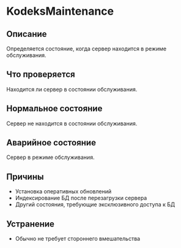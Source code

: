 # KodeksMaintenance

Описание
---
Определяется состояние, когда сервер находится в режиме обслуживания.

Что проверяется
---
Находится ли сервер в состоянии обслуживания.

Нормальное состояние
---
Сервер не находится в состоянии обслуживания.

Аварийное состояние
---
Сервер в режиме обслуживания.

Причины
---
- Установка оперативных обновлений
- Индексирование БД после перезагрузки сервера
- Другий состояния, требующие эксклюзивного доступа к БД

Устранение
---
- Обычно не требует стороннего вмешательства
